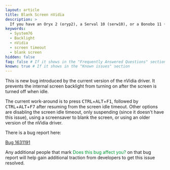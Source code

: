 ```yaml
---
layout: article
title: Blank Screen nVidia
description: >
  If you have an Oryx 2 (oryp2), a Serval 10 (serw10), or a Bonobo 11 (bonw11), there is currently a bug in the nVidia driver which prevents the screen backlight from coming on after a screen timeout.  Here are some suggestions to work around the bug.
keywords:
  - System76
  - Backlight
  - nVidia
  - screen timeout
  - blank screen
hidden: false
faq: false # If it shows in the "Frequently Answered Questions" section
known: true # If it shows in the "Known issues" section
---
```


This is new bug introduced by the current version of the nVidia driver.  It prevents the internal screen backlight from turning on after the screen is turned off when idle.

The current work-around is to press <kbd>CTRL</kbd>+<kbd>ALT</kbd>+<kbd>F1</kbd>, followed by <kbd>CTRL</kbd>+<kbd>ALT</kbd>+<kbd>F7</kbd> after resuming from the screen idle timeout.  Other options are disabling the screen idle timeout, only suspending (since it doesn't have this issue), using a screensaver to blank the screen, or using an older version of the nVidia driver.


There is a bug report here:

[Bug 1631191](https://bugs.launchpad.net/ubuntu/+source/nvidia-graphics-drivers-367/+bug/1631191)

Any additional people that mark <span style="color: #093;">Does this bug affect you?</span> on that bug report will help gain additional traction from developers to get this issue resolved.
